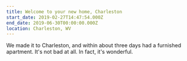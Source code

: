 ```yaml
---
title: Welcome to your new home, Charleston
start_date: 2019-02-27T14:47:54.000Z
end_date: 2019-06-30T00:00:00.000Z
location: Charleston, WV
---
```


We made it to Charleston, and within about three days had a furnished apartment. It's not bad at all. In fact, it's wonderful.
